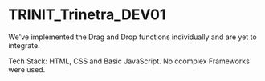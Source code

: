 # TRINIT_Trinetra_DEV01

We've implemented the Drag and Drop functions individually and are yet to integrate.

Tech Stack: HTML, CSS and Basic JavaScript.
No ccomplex Frameworks were used.


